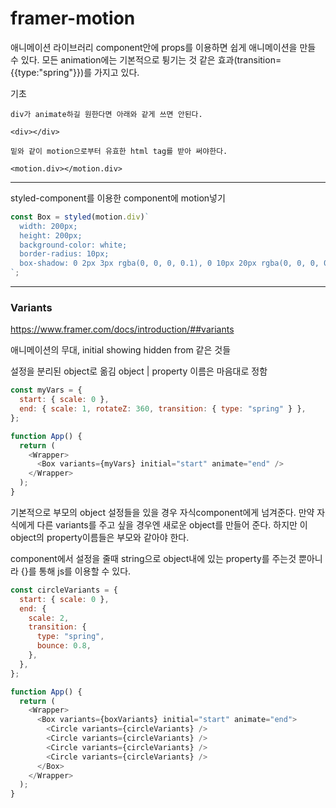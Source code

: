 # framer-motion

애니메이션 라이브러리
component안에 props를 이용하면 쉽게 애니메이션을 만들 수 있다.
모든 animation에는 기본적으로 튕기는 것 같은 효과(transition={{type:"spring"}})를 가지고 있다.

기초

```
div가 animate하길 원한다면 아래와 같게 쓰면 안된다.

<div></div>

밑와 같이 motion으로부터 유효한 html tag를 받아 써야한다.

<motion.div></motion.div>
```

---

styled-component를 이용한 component에 motion넣기

```javascript
const Box = styled(motion.div)`
  width: 200px;
  height: 200px;
  background-color: white;
  border-radius: 10px;
  box-shadow: 0 2px 3px rgba(0, 0, 0, 0.1), 0 10px 20px rgba(0, 0, 0, 0.06);
`;
```

---

### Variants

https://www.framer.com/docs/introduction/##variants

애니메이션의 무대, initial showing hidden from 같은 것들

설정을 분리된 object로 옮김
object | property 이름은 마음대로 정함

```javascript
const myVars = {
  start: { scale: 0 },
  end: { scale: 1, rotateZ: 360, transition: { type: "spring" } },
};

function App() {
  return (
    <Wrapper>
      <Box variants={myVars} initial="start" animate="end" />
    </Wrapper>
  );
}
```

기본적으로 부모의 object 설정들을 있을 경우 자식component에게 넘겨준다.
만약 자식에게 다른 variants를 주고 싶을 경우엔 새로운 object를 만들어 준다.
하지만 이 object의 property이름들은 부모와 같아야 한다.

component에서 설정을 줄때 string으로 object내에 있는 property를 주는것 뿐아니라 {}를 통해 js를 이용할 수 있다.

```javascript
const circleVariants = {
  start: { scale: 0 },
  end: {
    scale: 2,
    transition: {
      type: "spring",
      bounce: 0.8,
    },
  },
};

function App() {
  return (
    <Wrapper>
      <Box variants={boxVariants} initial="start" animate="end">
        <Circle variants={circleVariants} />
        <Circle variants={circleVariants} />
        <Circle variants={circleVariants} />
        <Circle variants={circleVariants} />
      </Box>
    </Wrapper>
  );
}
```
